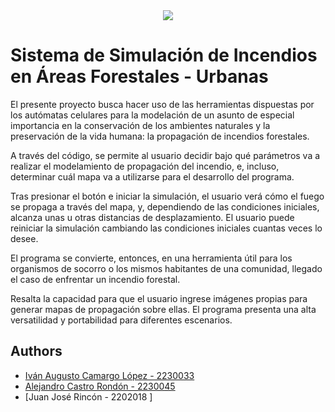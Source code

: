 <div id="header" align="center">
  <img src="https://github.com/popcorner893/SimulacionIncendios/blob/main/Banner%20Proyecto%20Autómatas.png"/>
</div>


# Sistema de Simulación de Incendios en Áreas Forestales - Urbanas

El presente proyecto busca hacer uso de las herramientas dispuestas por los autómatas celulares para la modelación de un asunto de especial importancia en la conservación de los ambientes naturales y la preservación de la vida humana: la propagación de incendios forestales.

A través del código, se permite al usuario decidir bajo qué parámetros va a realizar el modelamiento de propagación del incendio, e, incluso, determinar cuál mapa va a utilizarse para el desarrollo del programa.

Tras presionar el botón e iniciar la simulación, el usuario verá cómo el fuego se propaga a través del mapa, y, dependiendo de las condiciones iniciales, alcanza unas u otras distancias de desplazamiento. El usuario puede reiniciar la simulación cambiando las condiciones iniciales cuantas veces lo desee.

El programa se convierte, entonces, en una herramienta útil para los organismos de socorro o los mismos habitantes de una comunidad, llegado el caso de enfrentar un incendio forestal.

Resalta la capacidad para que el usuario ingrese imágenes propias para generar mapas de propagación sobre ellas. El programa presenta una alta versatilidad y portabilidad para diferentes escenarios.


## Authors

- [Iván Augusto Camargo López - 2230033](https://github.com/popcorner893)
- [Alejandro Castro Rondón - 2230045](https://github.com/tattooedbones)
- [Juan José Rincón - 2202018 ]
